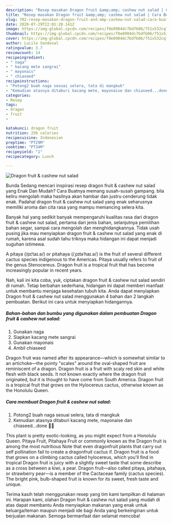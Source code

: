 ```yaml
---
description: "Resep masakan Dragon fruit &amp;amp; cashew nut salad | Cara Buat Dragon fruit &amp;amp; cashew nut salad Yang Mudah Dan Praktis"
title: "Resep masakan Dragon fruit &amp;amp; cashew nut salad | Cara Buat Dragon fruit &amp;amp; cashew nut salad Yang Mudah Dan Praktis"
slug: 702-resep-masakan-dragon-fruit-and-amp-cashew-nut-salad-cara-buat-dragon-fruit-and-amp-cashew-nut-salad-yang-mudah-dan-praktis
date: 2020-07-29T22:01:20.141Z
image: https://img-global.cpcdn.com/recipes/f0e8904dc7bdfb06/751x532cq70/dragon-fruit-cashew-nut-salad-foto-resep-utama.jpg
thumbnail: https://img-global.cpcdn.com/recipes/f0e8904dc7bdfb06/751x532cq70/dragon-fruit-cashew-nut-salad-foto-resep-utama.jpg
cover: https://img-global.cpcdn.com/recipes/f0e8904dc7bdfb06/751x532cq70/dragon-fruit-cashew-nut-salad-foto-resep-utama.jpg
author: Lucile Sandoval
ratingvalue: 3.7
reviewcount: 14
recipeingredient:
- " naga"
- " kacang mete sangrai"
- " mayonais"
- " chiaseed"
recipeinstructions:
- "Potong2 buah naga sesuai selera, tata di mangkuk"
- "Kemudian atasnya ditaburi kacang mete, mayonaise dan chiaseed...done 🤗😊"
categories:
- Resep
tags:
- dragon
- fruit
- 

katakunci: dragon fruit  
nutrition: 256 calories
recipecuisine: Indonesian
preptime: "PT29M"
cooktime: "PT34M"
recipeyield: "1"
recipecategory: Lunch

---
```



![Dragon fruit &amp; cashew nut salad](https://img-global.cpcdn.com/recipes/f0e8904dc7bdfb06/751x532cq70/dragon-fruit-cashew-nut-salad-foto-resep-utama.jpg)

Bunda Sedang mencari inspirasi resep dragon fruit &amp; cashew nut salad yang Enak Dan Mudah? Cara Buatnya memang susah-susah gampang. bila keliru mengolah maka hasilnya akan hambar dan justru cenderung tidak enak. Padahal dragon fruit &amp; cashew nut salad yang enak seharusnya memiliki aroma dan cita rasa yang mampu memancing selera kita.

Banyak hal yang sedikit banyak mempengaruhi kualitas rasa dari dragon fruit &amp; cashew nut salad, pertama dari jenis bahan, selanjutnya pemilihan bahan segar, sampai cara mengolah dan menghidangkannya. Tidak usah pusing jika mau menyiapkan dragon fruit &amp; cashew nut salad yang enak di rumah, karena asal sudah tahu triknya maka hidangan ini dapat menjadi suguhan istimewa.

A pitaya (/pɪˈtaɪ.ə/) or pitahaya (/ˌpɪtəˈhaɪ.ə/) is the fruit of several different cactus species indigenous to the Americas. Pitaya usually refers to fruit of the genus Stenocereus. Dragon fruit is a tropical fruit that has become increasingly popular in recent years.


Nah, kali ini kita coba, yuk, ciptakan dragon fruit &amp; cashew nut salad sendiri di rumah. Tetap berbahan sederhana, hidangan ini dapat memberi manfaat untuk membantu menjaga kesehatan tubuh kita. Anda dapat menyiapkan Dragon fruit &amp; cashew nut salad menggunakan 4 bahan dan 2 langkah pembuatan. Berikut ini cara untuk menyiapkan hidangannya.

<!--inarticleads1-->

##### Bahan-bahan dan bumbu yang digunakan dalam pembuatan Dragon fruit &amp; cashew nut salad:

1. Gunakan  naga
1. Siapkan  kacang mete sangrai
1. Gunakan  mayonais
1. Ambil  chiaseed


Dragon fruit was named after its appearance—which is somewhat similar to an artichoke—the pointy &#34;scales&#34; around the oval-shaped fruit are reminiscent of a dragon. Dragon fruit is a fruit with scaly red skin and white flesh with black seeds. It not known exactly where the dragon fruit originated, but it is thought to have come from South America. Dragon fruit is a tropical fruit that grows on the Hylocereus cactus, otherwise known as the Honolulu Queen. 

<!--inarticleads2-->

##### Cara membuat Dragon fruit &amp; cashew nut salad:

1. Potong2 buah naga sesuai selera, tata di mangkuk
1. Kemudian atasnya ditaburi kacang mete, mayonaise dan chiaseed...done 🤗😊


This plant is pretty exotic-looking, as you might expect from a Honolulu Queen. Pitaya Fruit, Pitahaya Fruit or commonly known as the Dragon fruit is among the most nutritious Note that even dragonfruit plants that carry out self pollination fail to create a dragonfruit cactus if. Dragon fruit is a food that grows on a climbing cactus called hylocereus, which you&#39;ll find in tropical Dragon fruit is juicy with a slightly sweet taste that some describe as a cross between a kiwi, a pear. Dragon fruit—also called pitaya, pitahaya, or strawberry pear—is a member of the Cactaceae family (cactus species). The bright pink, bulb-shaped fruit is known for its sweet, fresh taste and unique. 

Terima kasih telah menggunakan resep yang tim kami tampilkan di halaman ini. Harapan kami, olahan Dragon fruit &amp; cashew nut salad yang mudah di atas dapat membantu Anda menyiapkan makanan yang enak untuk keluarga/teman maupun menjadi ide bagi Anda yang berkeinginan untuk berjualan makanan. Semoga bermanfaat dan selamat mencoba!
